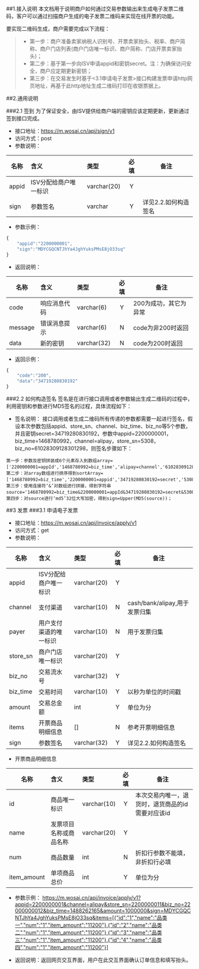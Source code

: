 ##1.接入说明
本文档用于说明商户如何通过交易参数输出来生成电子发票二维码，客户可以通过扫描商户生成的电子发票二维码来实现在线开票的功能。

要实现二维码生成，商户需要完成以下流程：
 > * 第一步：商户准备卖家纳税人识别号、开票卖家抬头、税率、商户简称、商户门店列表(商户门店唯一标识、商户简称、门店开票卖家抬头)；
 > * 第二步：基于第一步向ISV申请appid和密钥secret。注：为确保访问安全，商户应定期更新密钥；
 > * 第三步：在交易发生时基于<3.1申请电子发票>接口构建发票申请http网页地址，再基于此http地址生成二维码打印在收银票据上。

##2.通用说明

###2.1 签到
    为了保证安全，由ISV提供给商户端的密钥应该定期更新，更新通过签到接口完成。
 - 接口地址：https://m.wosai.cn/api/sign/v1
 - 访问方式：post
 - 参数说明：

|名称|含义|类型|必填|备注|
|----|:---|:---|:--:|--------|
|appid|ISV分配给商户唯一标识|varchar(20)|Y||
|sign|参数签名|varchar|Y|详见2.2.如何构造签名|


 - 参数示例：
 
```javascript
{
    "appid":"2200000001",
    "sign":"MDYCGQCNTJhYa4JghYuksPMsE8jO33sq"
}
```


 - 返回说明：

|名称|含义|类型|必填|备注|
|----|:---|:---|:--:|--------|
|code|响应消息代码|varchar(6)|Y|200为成功，其它为异常|
|message|错误消息提示|varchar(6)|N|code为非200时返回|
|data|新的密钥|varchar(32)|N|code为200时返回|



 - 返回示例：
 
```javascript
{
    "code":"200",
    "data":"34719280830192"
}
```

###2.2 如何构造签名
    签名是在进行接口调用或者参数输出生成二维码的过程中，利用密钥和参数进行MD5签名的过程，具体流程如下：
 - 签名说明：
接口调用或者生成二维码所有传递的参数都需要一起进行签名，假设本次参数包括appid、store\_sn、channel、biz\_time、biz\_no等5个参数，并且密钥secret=34719280830192，参数中appid=2200000001，biz\_time=1468780992，channel=alipay，store\_sn=5308，biz\_no=61028309128301298，则签名步骤如下：
```
第一步：参数及密钥拼装成6个元素存入到数组array=['2200000001=appId','1468780992=biz_time','alipay=channel','61028309128301298=biz_no','5308=store_sn','34719280830192=secret']；
第二步：对array数组进行排序得到sortArray=['1468780992=biz_time','2200000001=appid','34719280830192=secret','5308=store_sn','61028309128301298=biz_no','alipay=channel']；
第三步：使用连接符‘&’对数组进行拼接，得到字符串source='1468780992=biz_time&2200000001=appId&34719280830192=secret&5308=store_sn&61028309128301298=biz_no&alipay=channel'；
第四步：对source进行‘md5’32位大写加密，得到sign=Upper(MD5(source))；
```

##3 发票
###3.1 申请电子发票
 - 接口地址：https://m.wosai.cn/api/invoice/apply/v1
 - 访问方式：get
 - 参数说明：

|名称|含义|类型|必填|备注|
|----|:---|:---|:--:|--------|
|appid|ISV分配给商户唯一标识|varchar(20)|Y||
|channel|支付渠道|varchar(10)|N|cash/bank/alipay,用于发票归集|
|payer|用户支付渠道的唯一标识|varchar(10)|N|用于发票归集|
|store_sn|商户门店唯一标识|varchar(20)|Y||
|biz_no|交易流水号|varchar(32)|Y||
|biz_time|交易时间|varchar(10)|Y|以秒为单位的时间戳|
|amount|交易总金额|int|Y|单位为分|
|items|开票商品明细信息|[]|N|参考开票明细信息|
|sign|参数签名|varchar(32)|Y|详见2.2.如何构造签名|


 - 开票商品明细信息

 
|名称|含义|类型|必填|备注|
|----|:---|:---|:--:|--------|
|id|商品唯一标识|varchar(10)|Y|本次交易内唯一，退货时，退货商品的id需要对应该id|
|name|发票项目名称或商品名称|varchar(20)|Y||
|num|商品数量|int|N|折扣行参数不能填，非折扣行必填|
|item_amount|单项商品总价|int|Y|单位为分|


 - 参数示例：
https://m.wosai.cn/api/invoice/apply/v1?appid=2200000001&channel=alipay&store_sn=2200000011&biz_no=22000000012&biz_time=1488262165&amount=1000000&sign=MDYCGQCNTJhYa4JghYuksPMsE8jO33sq&items=[{"id":"1","name":"品类一","num":"1","item_amount":"11200"},{"id":"2","name":"品类二","num":"1","item_amount":"11200"},{"id":"3","name":"品类三","num":"1","item_amount":"11200"},{"id":"4","name":"品类四","num":"1","item_amount":"11200"}]

 - 返回说明：返回网页交互界面，用户在此交互界面确认订单信息和填写抬头。